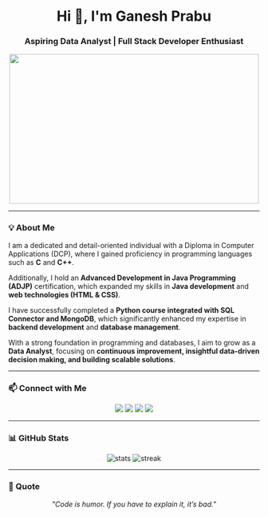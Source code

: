 <h1 align="center">Hi 👋, I'm Ganesh Prabu</h1>
<h3 align="center">Aspiring Data Analyst | Full Stack Developer Enthusiast</h3>

<p align="center">
  <img src="https://media.giphy.com/media/qgQUggAC3Pfv687qPC/giphy.gif" width="500" height="300" />
</p>

---

### 💡 About Me
I am a dedicated and detail-oriented individual with a Diploma in Computer Applications (DCP), where I gained proficiency in programming languages such as **C** and **C++**.  

Additionally, I hold an **Advanced Development in Java Programming (ADJP)** certification, which expanded my skills in **Java development** and **web technologies (HTML & CSS)**.  

I have successfully completed a **Python course integrated with SQL Connector and MongoDB**, which significantly enhanced my expertise in **backend development** and **database management**.  

With a strong foundation in programming and databases, I aim to grow as a **Data Analyst**, focusing on **continuous improvement, insightful data-driven decision making, and building scalable solutions**.  

---

### 📫 Connect with Me
<p align="center">
  <a href="https://ganeshprabu48.wordpress.com"><img src="https://img.shields.io/badge/Website-Visit-blue?style=for-the-badge&logo=wordpress" /></a>
  <a href="https://www.linkedin.com/in/ganesh-prabu-7b2a28318"><img src="https://img.shields.io/badge/LinkedIn-Connect-blue?style=for-the-badge&logo=linkedin" /></a>
  <a href="https://instagram.com/_ganesh__prabu_"><img src="https://img.shields.io/badge/Instagram-Follow-purple?style=for-the-badge&logo=instagram" /></a>
  <a href="https://twitter.com/Ganeshprab87290"><img src="https://img.shields.io/badge/Twitter-Follow-blue?style=for-the-badge&logo=twitter" /></a>
</p>

---

### 📊 GitHub Stats
<p align="center">
  <img src="https://github-readme-stats.vercel.app/api?username=prabu411&show_icons=true&theme=radical" alt="stats" />
  <img src="https://github-readme-streak-stats.herokuapp.com/?user=prabu411&theme=radical" alt="streak" />
</p>

---

### 💬 Quote
<p align="center"><i>"Code is humor. If you have to explain it, it’s bad."</i></p>
